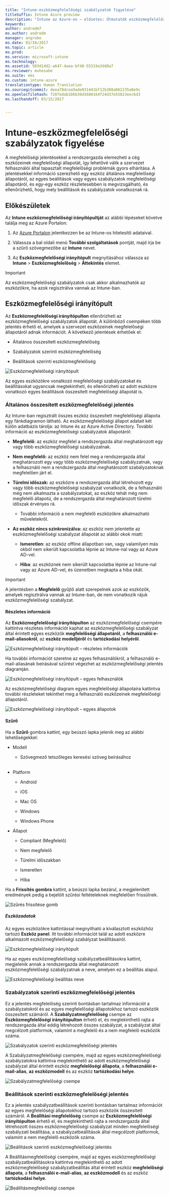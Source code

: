 ```yaml
---
title: "Intune-eszközmegfelelőségi szabályzatok figyelése"
titleSuffix: Intune Azure preview
description: "Intune az Azure-on – előzetes: Útmutatók eszközmegfelelőségi szabályzatok figyeléséhez."
keywords: 
author: andredm7
ms.author: andredm
manager: angrobe
ms.date: 03/10/2017
ms.topic: article
ms.prod: 
ms.service: microsoft-intune
ms.technology: 
ms.assetid: 503d1dd2-a647-4aea-bf48-55319a3dd8a7
ms.reviewer: muhosabe
ms.suite: ems
ms.custom: intune-azure
translationtype: Human Translation
ms.sourcegitcommit: deea78dcea9ade031441bf12b388a862235a8e9c
ms.openlocfilehash: f207edab1b6b30d3680164f24d37e55823eec6d3
ms.lasthandoff: 03/15/2017


---
```

# <a name="monitor-intune-device-compliance-policies"></a>Intune-eszközmegfelelőségi szabályzatok figyelése

A megfelelőségi jelentésekkel a rendszergazda elemezheti a cég eszközeinek megfelelőségi állapotát, így lehetővé válik a szervezet felhasználói által tapasztalt megfelelőségi problémák gyors elhárítása. A jelentésekkel információ szerezhető egy eszköz általános megfelelőségi állapotáról, az egyes beállítások vagy egyes szabályzatok megfelelőségi állapotáról, és egy-egy eszköz részletesebben is megvizsgálható, és ellenőrizhető, hogy mely beállítások és szabályzatok vonatkoznak rá.

## <a name="before-you-begin"></a>Előkészületek

Az **Intune eszközmegfelelőségi irányítópultját** az alábbi lépéseket követve találja meg az Azure Portalon:

1.  Az [Azure Portalon](https://portal.azure.com) jelentkezzen be az Intune-os hitelesítő adataival.

2.  Válassza a bal oldali menü **További szolgáltatások** pontját, majd írja be a szűrő szövegmezőbe az **Intune** nevet.

3.  Az **Eszközmegfelelőségi irányítópult** megnyitásához válassza az **Intune** &gt; **Eszközmegfelelőség** &gt; **Áttekintés** elemet.

> [!IMPORTANT] 
> Az eszközmegfelelőségi szabályzatok csak akkor alkalmazhatók az eszközökre, ha azok regisztrálva vannak az Intune-ban.

## <a name="device-compliance-dashboard"></a>Eszközmegfelelőségi irányítópult

Az **Eszközmegfelelőségi irányítópulton** ellenőrizheti az eszközmegfelelőségi szabályzatok állapotát. A különböző csempéken több jelentés érhető el, amelyek a szervezet eszközeinek megfelelőségi állapotáról adnak információt. A következő jelentések érhetőek el:

-   Általános összesített eszközmegfelelőség

-   Szabályzatok szerinti eszközmegfelelőség

-   Beállítások szerinti eszközmegfelelőség

![Eszközmegfelelőségi irányítópult](../media/idc-1.png)

Az egyes eszközökre vonatkozó megfelelőségi szabályzatokat és beállításokat ugyancsak megtekintheti, és ellenőrizheti az adott eszközre vonatkozó egyes beállítások összesített megfelelőségi állapotát is.

### <a name="overall-device-compliance-aggregate-report"></a>Általános összesített eszközmegfelelőségi jelentés

Az Intune-ban regisztrált összes eszköz összesített megfelelőségi állapota egy fánkdiagramon látható. Az eszközmegfelelőségi állapot adatait két külön adatbázis tárolja: az Intune és az Azure Active Directory. További információ az eszközmegfelelőségi szabályzatok állapotáról:

-   **Megfelelő**: az eszköz megfelel a rendszergazda által meghatározott egy vagy több eszközmegfelelőségi szabályzatnak.

-   **Nem megfelelő:** az eszköz nem felel meg a rendszergazda által meghatározott egy vagy több eszközmegfelelőségi szabályzatnak, vagy a felhasználó nem a rendszergazda által meghatározott szabályzatoknak megfelelően járt el.

-   **Türelmi időszak:** az eszközre a rendszergazda által létrehozott egy vagy több eszközmegfelelőségi szabályzat vonatkozik, de a felhasználó még nem alkalmazta a szabályzatokat, az eszköz tehát még nem megfelelő állapotú, de a rendszergazda által meghatározott türelmi időszak érvényes rá.

    -   További információ a nem megfelelő eszközökre alkalmazható műveletekről.

-   **Az eszköz nincs szinkronizálva:** az eszköz nem jelentette az eszközmegfelelőségi szabályzat állapotát az alábbi okok miatt:

    -   **Ismeretlen**: az eszköz offline állapotban van, vagy valamilyen más okból nem sikerült kapcsolatba lépnie az Intune-nal vagy az Azure AD-vel.

    -   **Hiba**: az eszköznek nem sikerült kapcsolatba lépnie az Intune-nal vagy az Azure AD-vel, és üzenetben megkapta a hiba okát.

> [!IMPORTANT] 
> A jelentésben a **Megfelelő** gyűjtő alatt szerepelnek azok az eszközök, amelyek regisztrálva vannak az Intune-ban, de nem vonatkozik rájuk eszközmegfelelőségi szabályzat.

#### <a name="drill-down-option"></a>Részletes információ

Az **Eszközmegfelelőségi irányítópulton** az eszközmegfelelőségi csempére kattintva részletes információt kaphat az eszközmegfelelőségi szabályzat által érintett egyes eszközök **megfelelőségi állapotáról**, a **felhasználói e-mail-aliasokról**, az **eszköz modelljéről** és **tartózkodási helyéről**.

![Eszközmegfelelőségi irányítópult – részletes információk](../media/idc-2.png)

Ha további információt szeretne az egyes felhasználókról, a felhasználó e-mail-aliasának beírásával szűrést végezhet az eszközmegfelelőségi jelentés diagramján.

![Eszközmegfelelőségi irányítópult – egyes felhasználók](../media/idc-3.png)

Az eszközmegfelelőségi diagram egyes megfelelőségi állapotaira kattintva további részleteket tekinthet meg a felhasználó eszközeinek megfelelőségi állapotáról.

![Eszközmegfelelőségi irányítópult – egyes állapotok](../media/idc-4.png)

#### <a name="filter"></a>Szűrő

Ha a **Szűrő** gombra kattint, egy beúszó lapka jelenik meg az alábbi lehetőségekkel:

-   Modell

    -   Szövegmező tetszőleges keresési szöveg beírásához
<br></br>
-   Platform

    -   Android

    -   iOS

    -   Mac OS

    -   Windows

    -   Windows Phone

-   Állapot

    -   Compliant (Megfelelő)

    -   Nem megfelelő

    -   Türelmi időszakban

    -   Ismeretlen

    -   Hiba

Ha a **Frissítés gombra** kattint, a beúszó lapka bezárul, a megjelenített eredmények pedig a bejelölt szűrési feltételeknek megfelelően frissülnek.

![Szűrés frissítése gomb](../media/idc-5.png)

##### <a name="device-details"></a>Eszközadatok

Az egyes eszközökre kattintással megnyitható a kiválasztott eszközhöz tartozó **Eszköz panel**. Itt további információt talál az adott eszközre alkalmazott eszközmegfelelőségi szabályzat beállításairól.

![Eszközmegfelelőségi irányítópult](../media/idc-6.png)

Ha az egyes eszközmegfelelőségi szabályzatbeállításokra kattint, megjelenik annak a rendszergazda által meghatározott eszközmegfelelőségi szabályzatnak a neve, amelyen ez a beállítás alapul.

![Eszközmegfelelőségi beállítás neve](../media/idc-7.png)

### <a name="per-policy-device-compliance-report"></a>Szabályzatok szerinti eszközmegfelelőségi jelentés

Ez a jelentés megfelelőség szerinti bontásban tartalmaz információt a szabályzatokról és az egyes megfelelőségi állapotokhoz tartozó eszközök összesített számáról. A **Szabályzatmegfelelőség** csempe az **Eszközmegfelelőségi irányítópulton** érhető el, és megtekinthető rajta a rendszergazda által eddig létrehozott összes szabályzat, a szabályzat által megcélzott platformok, valamint a megfelelő és a nem megfelelő eszközök száma.

![Szabályzatok szerinti eszközmegfelelőségi jelentés](../media/idc-8.png)

A Szabályzatmegfelelőségi csempére, majd az egyes eszközmegfelelőségi szabályzatokra kattintva megtekinthető az adott eszközmegfelelőségi szabályzat által érintett eszköz **megfelelőségi állapota**, a **felhasználói e-mail-alias**, **az eszközmodell** és az eszköz **tartózkodási helye**.

![Szabályzatmegfelelőségi csempe](../media/idc-9.png)

### <a name="per-setting-device-compliance-report"></a>Beállítások szerinti eszközmegfelelőségi jelentés

Ez a jelentés szabályzatbeállítások szerinti bontásban tartalmaz információt az egyes megfelelőségi állapotokhoz tartozó eszközök összesített számáról. A **Beállítási megfelelőség** csempe az **Eszközmegfelelőségi irányítópulton** érhető el, és megtekinthető rajta a rendszergazda által létrehozott összes eszközmegfelelőségi szabályzat minden megfelelőségi szabályzati beállítása, a szabályzatbeállítások által megcélzott platformok, valamint a nem megfelelő eszközök száma.

![Beállítások szerinti eszközmegfelelőségi jelentés](../media/idc-10.png)

A Beállításmegfelelőségi csempére, majd az egyes eszközmegfelelőségi szabályzatbeállításokra kattintva megtekinthető az adott eszközmegfelelőségi szabályzatbeállítás által érintett eszköz **megfelelőségi állapota**, a **felhasználói e-mail-alias**, **az eszközmodell** és az eszköz **tartózkodási helye**.

![Beállításmegfelelőségi csempe](../media/idc-11.png)

